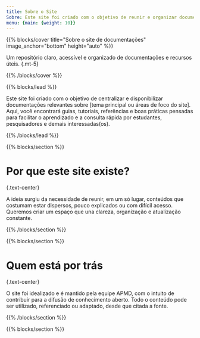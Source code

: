 ```yaml
---
title: Sobre o Site
Sobre: Este site foi criado com o objetivo de reunir e organizar documentações, anotações e materiais de referência produzidos ao longo de projetos, estudos e atividades acadêmicas. Aqui, você encontrará conteúdos estruturados de forma clara e acessível, voltados especialmente para quem busca compreender e aplicar conceitos de forma prática. A proposta é facilitar o acesso ao conhecimento, promovendo o compartilhamento aberto e colaborativo de informações. O site está em constante construção, refletindo um processo contínuo de aprendizado e atualização.
menu: {main: {weight: 10}}
---
```


{{% blocks/cover title="Sobre o site de documentações" image_anchor="bottom" height="auto" %}}

Um repositório claro, acessível e organizado de documentações e recursos úteis.
{.mt-5}

{{% /blocks/cover %}}

{{% blocks/lead %}}

Este site foi criado com o objetivo de centralizar e disponibilizar documentações relevantes sobre [tema principal ou áreas de foco do site]. Aqui, você encontrará guias, tutoriais, referências e boas práticas pensadas para facilitar o aprendizado e a consulta rápida por estudantes, pesquisadores e demais interessadas(os).

{{% /blocks/lead %}}

{{% blocks/section %}}

# Por que este site existe?
{.text-center}

A ideia surgiu da necessidade de reunir, em um só lugar, conteúdos que costumam estar dispersos, pouco explicados ou com difícil acesso. Queremos criar um espaço que una clareza, organização e atualização constante.

{{% /blocks/section %}}

{{% blocks/section %}}

# Quem está por trás
{.text-center}

O site foi idealizado e é mantido pela equipe APMD, com o intuito de contribuir para a difusão de conhecimento aberto. Todo o conteúdo pode ser utilizado, referenciado ou adaptado, desde que citada a fonte.

{{% /blocks/section %}}

{{% blocks/section %}}


